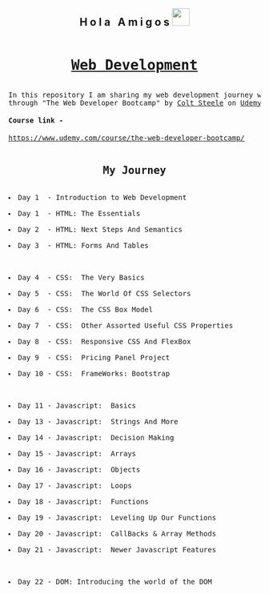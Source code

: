 <h2 align="center">H o l a &nbsp; A m i g o s <img src="https://media.giphy.com/media/hvRJCLFzcasrR4ia7z/giphy.gif" width="35px"></h2>

<pre>
<h1 align="center"><a href="https://en.wikipedia.org/wiki/Web_development">Web Development</a></h1>
In this repository I am sharing my web development journey which I learned 
through "The Web Developer Bootcamp" by <a href="https://www.udemy.com/user/coltsteele/">Colt Steele</a> on <a href="https://www.udemy.com/">Udemy</a>
<h4>Course link - </h4><a href="https://www.udemy.com/course/the-web-developer-bootcamp/">https://www.udemy.com/course/the-web-developer-bootcamp/</a>

<h2 align="center">My Journey</h2>
<li>Day 1  - Introduction to Web Development</li>
<li>Day 1  - HTML: The Essentials</li>
<li>Day 2  - HTML: Next Steps And Semantics</li>
<li>Day 3  - HTML: Forms And Tables</li>


<li>Day 4  - CSS:  The Very Basics</li>
<li>Day 5  - CSS:  The World Of CSS Selectors</li>
<li>Day 6  - CSS:  The CSS Box Model</li>
<li>Day 7  - CSS:  Other Assorted Useful CSS Properties</li>
<li>Day 8  - CSS:  Responsive CSS And FlexBox</li>
<li>Day 9  - CSS:  Pricing Panel Project</li>
<li>Day 10 - CSS:  FrameWorks: Bootstrap</li>


<li>Day 11 - Javascript:  Basics</li>
<li>Day 13 - Javascript:  Strings And More</li>
<li>Day 14 - Javascript:  Decision Making</li>
<li>Day 15 - Javascript:  Arrays</li>
<li>Day 16 - Javascript:  Objects</li>
<li>Day 17 - Javascript:  Loops</li>
<li>Day 18 - Javascript:  Functions</li>
<li>Day 19 - Javascript:  Leveling Up Our Functions</li>
<li>Day 20 - Javascript:  CallBacks & Array Methods</li>
<li>Day 21 - Javascript:  Newer Javascript Features</li>


<li>Day 22 - DOM: Introducing the world of the DOM</li>
</pre>